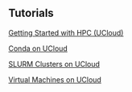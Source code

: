 ## Tutorials

[Getting Started with HPC (UCloud)](https://github.com/CBS-HPC/.github/blob/main/profile/UCloud.md)

[Conda on UCloud](https://github.com/CBS-HPC/UCloud-Tutorials/blob/main/Conda/README.md)

[SLURM Clusters on UCloud](https://github.com/CBS-HPC/UCloud_SlurmCluster/blob/main/README.md)

[Virtual Machines on UCloud](https://github.com/CBS-HPC/UCloud-Tutorials/blob/main/VMs/README.md)
